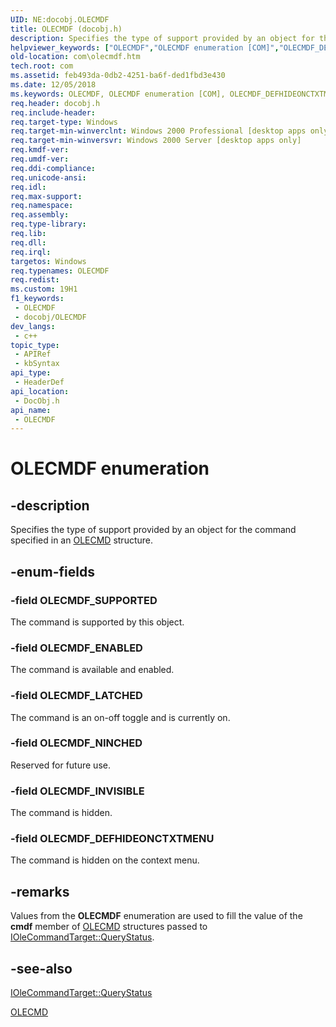 ```yaml
---
UID: NE:docobj.OLECMDF
title: OLECMDF (docobj.h)
description: Specifies the type of support provided by an object for the command specified in an OLECMD structure.
helpviewer_keywords: ["OLECMDF","OLECMDF enumeration [COM]","OLECMDF_DEFHIDEONCTXTMENU","OLECMDF_ENABLED","OLECMDF_INVISIBLE","OLECMDF_LATCHED","OLECMDF_NINCHED","OLECMDF_SUPPORTED","_ole_OLECMDF","com.olecmdf","docobj/OLECMDF","docobj/OLECMDF_DEFHIDEONCTXTMENU","docobj/OLECMDF_ENABLED","docobj/OLECMDF_INVISIBLE","docobj/OLECMDF_LATCHED","docobj/OLECMDF_NINCHED","docobj/OLECMDF_SUPPORTED"]
old-location: com\olecmdf.htm
tech.root: com
ms.assetid: feb493da-0db2-4251-ba6f-ded1fbd3e430
ms.date: 12/05/2018
ms.keywords: OLECMDF, OLECMDF enumeration [COM], OLECMDF_DEFHIDEONCTXTMENU, OLECMDF_ENABLED, OLECMDF_INVISIBLE, OLECMDF_LATCHED, OLECMDF_NINCHED, OLECMDF_SUPPORTED, _ole_OLECMDF, com.olecmdf, docobj/OLECMDF, docobj/OLECMDF_DEFHIDEONCTXTMENU, docobj/OLECMDF_ENABLED, docobj/OLECMDF_INVISIBLE, docobj/OLECMDF_LATCHED, docobj/OLECMDF_NINCHED, docobj/OLECMDF_SUPPORTED
req.header: docobj.h
req.include-header: 
req.target-type: Windows
req.target-min-winverclnt: Windows 2000 Professional [desktop apps only]
req.target-min-winversvr: Windows 2000 Server [desktop apps only]
req.kmdf-ver: 
req.umdf-ver: 
req.ddi-compliance: 
req.unicode-ansi: 
req.idl: 
req.max-support: 
req.namespace: 
req.assembly: 
req.type-library: 
req.lib: 
req.dll: 
req.irql: 
targetos: Windows
req.typenames: OLECMDF
req.redist: 
ms.custom: 19H1
f1_keywords:
 - OLECMDF
 - docobj/OLECMDF
dev_langs:
 - c++
topic_type:
 - APIRef
 - kbSyntax
api_type:
 - HeaderDef
api_location:
 - DocObj.h
api_name:
 - OLECMDF
---
```


# OLECMDF enumeration


## -description

Specifies the type of support provided by an object for the command specified in an <a href="https://docs.microsoft.com/windows/desktop/api/docobj/ns-docobj-olecmd">OLECMD</a> structure.

## -enum-fields

### -field OLECMDF_SUPPORTED

The command is supported by this object.

### -field OLECMDF_ENABLED

The command is available and enabled.

### -field OLECMDF_LATCHED

The command is an on-off toggle and is currently on.

### -field OLECMDF_NINCHED

Reserved for future use.

### -field OLECMDF_INVISIBLE

The command is hidden.

### -field OLECMDF_DEFHIDEONCTXTMENU

The command is hidden on the context menu.

## -remarks

Values from the <b>OLECMDF</b> enumeration are used to fill the value of the <b>cmdf</b> member of <a href="https://docs.microsoft.com/windows/desktop/api/docobj/ns-docobj-olecmd">OLECMD</a> structures passed to <a href="https://docs.microsoft.com/windows/desktop/api/docobj/nf-docobj-iolecommandtarget-querystatus">IOleCommandTarget::QueryStatus</a>.

## -see-also

<a href="https://docs.microsoft.com/windows/desktop/api/docobj/nf-docobj-iolecommandtarget-querystatus">IOleCommandTarget::QueryStatus</a>



<a href="https://docs.microsoft.com/windows/desktop/api/docobj/ns-docobj-olecmd">OLECMD</a>

